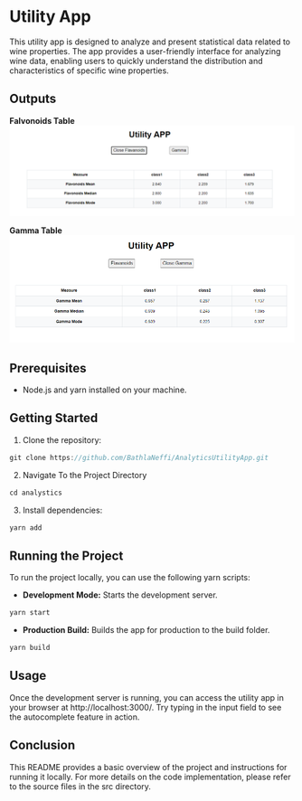 
# Utility App

This utility app is designed to analyze and present statistical data related to wine properties. The app provides a user-friendly interface for analyzing wine data, enabling users to quickly understand the distribution and characteristics of specific wine properties.


## Outputs

**Falvonoids Table**
![Falvonoids image](./src/assets/media/falvonoids-result.png)


**Gamma Table**
![Gamma image](./src/assets/media/gamma-result.png)

## Prerequisites
- Node.js and yarn installed on your machine.

## Getting Started
1. Clone the repository:

```js
git clone https://github.com/BathlaNeffi/AnalyticsUtilityApp.git
```
2. Navigate To the Project Directory 

```js
cd analystics
```
3. Install dependencies: 

```js
yarn add
```
## Running the Project

To run the project locally, you can use the following yarn scripts:

- **Development Mode:**  Starts the development server.

```js
yarn start
```

- **Production Build:** Builds the app for production to the build folder.

```js
yarn build
```


## Usage

Once the development server is running, you can access the utility app in your browser at http://localhost:3000/. Try typing in the input field to see the autocomplete feature in action.

## Conclusion

This README provides a basic overview of the project and instructions for running it locally. For more details on the code implementation, please refer to the source files in the src directory.
